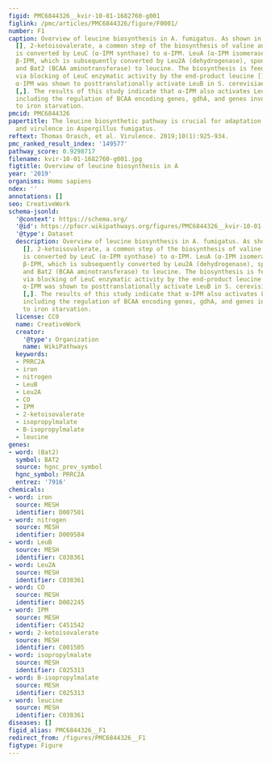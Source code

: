```yaml
---
figid: PMC6844326__kvir-10-01-1682760-g001
figlink: /pmc/articles/PMC6844326/figure/F0001/
number: F1
caption: Overview of leucine biosynthesis in A. fumigatus. As shown in S. cerevisiae
  [], 2-ketoisovalerate, a common step of the biosynthesis of valine and leucine,
  is converted by LeuC (α-IPM synthase) to α-IPM. LeuA (α-IPM isomerase) produces
  β-IPM, which is subsequently converted by Leu2A (dehydrogenase), spontaneous decarboxylation
  and Bat2 (BCAA aminotransferase) to leucine. The biosynthesis is feedback-inhibited
  via blocking of LeuC enzymatic activity by the end-product leucine []. The intermediate
  α-IPM was shown to posttranslationally activate LeuB in S. cerevisiae and A. nidulans
  [,]. The results of this study indicate that α-IPM also activates LeuB in A. fumigatus
  including the regulation of BCAA encoding genes, gdhA, and genes involved in adaptation
  to iron starvation.
pmcid: PMC6844326
papertitle: The leucine biosynthetic pathway is crucial for adaptation to iron starvation
  and virulence in Aspergillus fumigatus.
reftext: Thomas Orasch, et al. Virulence. 2019;10(1):925-934.
pmc_ranked_result_index: '149577'
pathway_score: 0.9298717
filename: kvir-10-01-1682760-g001.jpg
figtitle: Overview of leucine biosynthesis in A
year: '2019'
organisms: Homo sapiens
ndex: ''
annotations: []
seo: CreativeWork
schema-jsonld:
  '@context': https://schema.org/
  '@id': https://pfocr.wikipathways.org/figures/PMC6844326__kvir-10-01-1682760-g001.html
  '@type': Dataset
  description: Overview of leucine biosynthesis in A. fumigatus. As shown in S. cerevisiae
    [], 2-ketoisovalerate, a common step of the biosynthesis of valine and leucine,
    is converted by LeuC (α-IPM synthase) to α-IPM. LeuA (α-IPM isomerase) produces
    β-IPM, which is subsequently converted by Leu2A (dehydrogenase), spontaneous decarboxylation
    and Bat2 (BCAA aminotransferase) to leucine. The biosynthesis is feedback-inhibited
    via blocking of LeuC enzymatic activity by the end-product leucine []. The intermediate
    α-IPM was shown to posttranslationally activate LeuB in S. cerevisiae and A. nidulans
    [,]. The results of this study indicate that α-IPM also activates LeuB in A. fumigatus
    including the regulation of BCAA encoding genes, gdhA, and genes involved in adaptation
    to iron starvation.
  license: CC0
  name: CreativeWork
  creator:
    '@type': Organization
    name: WikiPathways
  keywords:
  - PRRC2A
  - iron
  - nitrogen
  - LeuB
  - Leu2A
  - CO
  - IPM
  - 2-ketoisovalerate
  - isopropylmalate
  - B-isopropylmalate
  - leucine
genes:
- word: (Bat2)
  symbol: BAT2
  source: hgnc_prev_symbol
  hgnc_symbol: PRRC2A
  entrez: '7916'
chemicals:
- word: iron
  source: MESH
  identifier: D007501
- word: nitrogen
  source: MESH
  identifier: D009584
- word: LeuB
  source: MESH
  identifier: C038361
- word: Leu2A
  source: MESH
  identifier: C038361
- word: CO
  source: MESH
  identifier: D002245
- word: IPM
  source: MESH
  identifier: C451542
- word: 2-ketoisovalerate
  source: MESH
  identifier: C001505
- word: isopropylmalate
  source: MESH
  identifier: C025313
- word: B-isopropylmalate
  source: MESH
  identifier: C025313
- word: leucine
  source: MESH
  identifier: C038361
diseases: []
figid_alias: PMC6844326__F1
redirect_from: /figures/PMC6844326__F1
figtype: Figure
---
```

